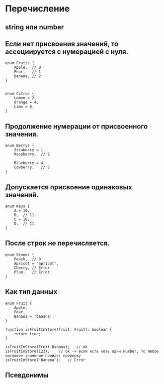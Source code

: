 # Перечисление
## string или number

## Если нет присвоения значений, то ассоциируется с нумерацией с нуля.
```
enum Fruits {
	Apple,	// 0
	Pear,	// 1
	Banana,	// 2
}


enum Citrus {
	Lemon = 2,
	Orange = 4,
	Lime = 6,
}
```

## Продолжение нумерации от присвоенного значения.
```
enum Berrys {
	Straberry = 1,
	Raspberry,	// 2

	Blueberry = 4,
	Cowberry,	// 5
}
```

## Допускается присвоение одинаковых значений.
```
enum Keys {
	A = 10,
	B,	// 11
	C = 10,
	D,	// 11
}
```

## После строк не перечисляется.
```
enum Stones {
	Peach,	// 0
	Apricot = 'apricot',
	Cherry,	// Error
	Plum, 	// Error
}
```

## Как тип данных
```
enum Fruit {
	Apple,
	Pear,
	Banana = 'banana',
}

function isFruitInStore(fruit: Fruit): boolean {
	return true;
}

isFruitInStore(Fruit.Banana);	// ok
isFruitInStore(123);	// ok -> если есть хоть один number, то любое числовое значение пройдет проверку
isFruitInStore('banana');	// Error
```

## Псевдонимы
